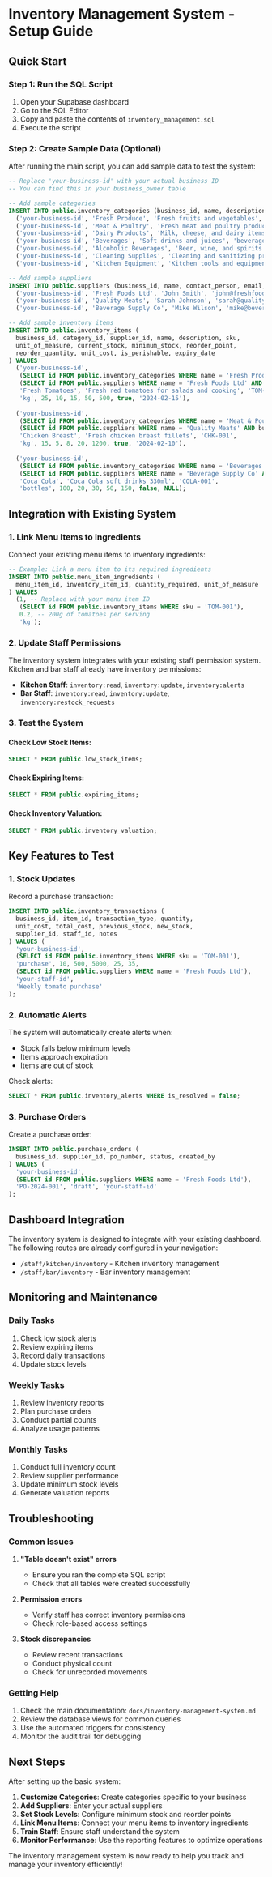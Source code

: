 # Inventory Management System - Setup Guide

## Quick Start

### Step 1: Run the SQL Script
1. Open your Supabase dashboard
2. Go to the SQL Editor
3. Copy and paste the contents of `inventory_management.sql`
4. Execute the script

### Step 2: Create Sample Data (Optional)
After running the main script, you can add sample data to test the system:

```sql
-- Replace 'your-business-id' with your actual business ID
-- You can find this in your business_owner table

-- Add sample categories
INSERT INTO public.inventory_categories (business_id, name, description, category_type) VALUES
  ('your-business-id', 'Fresh Produce', 'Fresh fruits and vegetables', 'food'),
  ('your-business-id', 'Meat & Poultry', 'Fresh meat and poultry products', 'food'),
  ('your-business-id', 'Dairy Products', 'Milk, cheese, and dairy items', 'food'),
  ('your-business-id', 'Beverages', 'Soft drinks and juices', 'beverage'),
  ('your-business-id', 'Alcoholic Beverages', 'Beer, wine, and spirits', 'beverage'),
  ('your-business-id', 'Cleaning Supplies', 'Cleaning and sanitizing products', 'cleaning'),
  ('your-business-id', 'Kitchen Equipment', 'Kitchen tools and equipment', 'equipment');

-- Add sample suppliers
INSERT INTO public.suppliers (business_id, name, contact_person, email, phone, address) VALUES
  ('your-business-id', 'Fresh Foods Ltd', 'John Smith', 'john@freshfoods.com', '+2348012345678', '123 Market Street, Lagos'),
  ('your-business-id', 'Quality Meats', 'Sarah Johnson', 'sarah@qualitymeats.com', '+2348098765432', '456 Butcher Road, Lagos'),
  ('your-business-id', 'Beverage Supply Co', 'Mike Wilson', 'mike@beveragesupply.com', '+2348076543210', '789 Drink Avenue, Lagos');

-- Add sample inventory items
INSERT INTO public.inventory_items (
  business_id, category_id, supplier_id, name, description, sku, 
  unit_of_measure, current_stock, minimum_stock, reorder_point, 
  reorder_quantity, unit_cost, is_perishable, expiry_date
) VALUES
  ('your-business-id', 
   (SELECT id FROM public.inventory_categories WHERE name = 'Fresh Produce' AND business_id = 'your-business-id'),
   (SELECT id FROM public.suppliers WHERE name = 'Fresh Foods Ltd' AND business_id = 'your-business-id'),
   'Fresh Tomatoes', 'Fresh red tomatoes for salads and cooking', 'TOM-001',
   'kg', 25, 10, 15, 50, 500, true, '2024-02-15'),
   
  ('your-business-id',
   (SELECT id FROM public.inventory_categories WHERE name = 'Meat & Poultry' AND business_id = 'your-business-id'),
   (SELECT id FROM public.suppliers WHERE name = 'Quality Meats' AND business_id = 'your-business-id'),
   'Chicken Breast', 'Fresh chicken breast fillets', 'CHK-001',
   'kg', 15, 5, 8, 20, 1200, true, '2024-02-10'),
   
  ('your-business-id',
   (SELECT id FROM public.inventory_categories WHERE name = 'Beverages' AND business_id = 'your-business-id'),
   (SELECT id FROM public.suppliers WHERE name = 'Beverage Supply Co' AND business_id = 'your-business-id'),
   'Coca Cola', 'Coca Cola soft drinks 330ml', 'COLA-001',
   'bottles', 100, 20, 30, 50, 150, false, NULL);
```

## Integration with Existing System

### 1. Link Menu Items to Ingredients
Connect your existing menu items to inventory ingredients:

```sql
-- Example: Link a menu item to its required ingredients
INSERT INTO public.menu_item_ingredients (
  menu_item_id, inventory_item_id, quantity_required, unit_of_measure
) VALUES
  (1, -- Replace with your menu item ID
   (SELECT id FROM public.inventory_items WHERE sku = 'TOM-001'),
   0.2, -- 200g of tomatoes per serving
   'kg');
```

### 2. Update Staff Permissions
The inventory system integrates with your existing staff permission system. Kitchen and bar staff already have inventory permissions:

- **Kitchen Staff**: `inventory:read`, `inventory:update`, `inventory:alerts`
- **Bar Staff**: `inventory:read`, `inventory:update`, `inventory:restock_requests`

### 3. Test the System

#### Check Low Stock Items:
```sql
SELECT * FROM public.low_stock_items;
```

#### Check Expiring Items:
```sql
SELECT * FROM public.expiring_items;
```

#### Check Inventory Valuation:
```sql
SELECT * FROM public.inventory_valuation;
```

## Key Features to Test

### 1. **Stock Updates**
Record a purchase transaction:
```sql
INSERT INTO public.inventory_transactions (
  business_id, item_id, transaction_type, quantity, 
  unit_cost, total_cost, previous_stock, new_stock, 
  supplier_id, staff_id, notes
) VALUES (
  'your-business-id',
  (SELECT id FROM public.inventory_items WHERE sku = 'TOM-001'),
  'purchase', 10, 500, 5000, 25, 35,
  (SELECT id FROM public.suppliers WHERE name = 'Fresh Foods Ltd'),
  'your-staff-id',
  'Weekly tomato purchase'
);
```

### 2. **Automatic Alerts**
The system will automatically create alerts when:
- Stock falls below minimum levels
- Items approach expiration
- Items are out of stock

Check alerts:
```sql
SELECT * FROM public.inventory_alerts WHERE is_resolved = false;
```

### 3. **Purchase Orders**
Create a purchase order:
```sql
INSERT INTO public.purchase_orders (
  business_id, supplier_id, po_number, status, created_by
) VALUES (
  'your-business-id',
  (SELECT id FROM public.suppliers WHERE name = 'Fresh Foods Ltd'),
  'PO-2024-001', 'draft', 'your-staff-id'
);
```

## Dashboard Integration

The inventory system is designed to integrate with your existing dashboard. The following routes are already configured in your navigation:

- `/staff/kitchen/inventory` - Kitchen inventory management
- `/staff/bar/inventory` - Bar inventory management

## Monitoring and Maintenance

### Daily Tasks
1. Check low stock alerts
2. Review expiring items
3. Record daily transactions
4. Update stock levels

### Weekly Tasks
1. Review inventory reports
2. Plan purchase orders
3. Conduct partial counts
4. Analyze usage patterns

### Monthly Tasks
1. Conduct full inventory count
2. Review supplier performance
3. Update minimum stock levels
4. Generate valuation reports

## Troubleshooting

### Common Issues

1. **"Table doesn't exist" errors**
   - Ensure you ran the complete SQL script
   - Check that all tables were created successfully

2. **Permission errors**
   - Verify staff has correct inventory permissions
   - Check role-based access settings

3. **Stock discrepancies**
   - Review recent transactions
   - Conduct physical count
   - Check for unrecorded movements

### Getting Help

1. Check the main documentation: `docs/inventory-management-system.md`
2. Review the database views for common queries
3. Use the automated triggers for consistency
4. Monitor the audit trail for debugging

## Next Steps

After setting up the basic system:

1. **Customize Categories**: Create categories specific to your business
2. **Add Suppliers**: Enter your actual suppliers
3. **Set Stock Levels**: Configure minimum stock and reorder points
4. **Link Menu Items**: Connect your menu items to inventory ingredients
5. **Train Staff**: Ensure staff understand the system
6. **Monitor Performance**: Use the reporting features to optimize operations

The inventory management system is now ready to help you track and manage your inventory efficiently!
